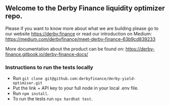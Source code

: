 ## Welcome to the Derby Finance liquidity optimizer repo. 

Please if you want to know more about what we are building please go to our website https://derby.finance or read our introduction on Medium: https://medium.com/derbyfinance/meet-derby-finance-63b9cd839233

More documentation about the product can be found on: https://derby-finance.gitbook.io/derby-finance-docs/

### Instructions to run the tests locally

- Run `git clone git@github.com:derbyfinance/derby-yield-optimiser.git`
- Put the link + API key to your full node in your local .env file.
- Run `npm install`.
- To run the tests run `npx hardhat test`.